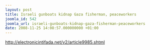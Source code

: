 ```yaml
---
layout: post
title: Israeli gunboats kidnap Gaza fisherman, peaceworkers
joomla_id: 542
joomla_url: israeli-gunboats-kidnap-gaza-fisherman-peaceworkers
date: 2008-11-25 14:08:57.000000000 +01:00
---
```

<p><a href="http://electronicintifada.net/v2/article9985.shtml">http://electronicintifada.net/v2/article9985.shtml</a></p>
